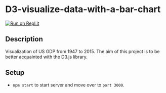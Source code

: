 # D3-visualize-data-with-a-bar-chart
[![Run on Repl.it](https://repl.it/badge/github/freeCodeCamp/boilerplate-project-urlshortener)](https://visualize-data-with-a-bar-chart.bryanw1.repl.co/)

## Description
Visualization of US GDP from 1947 to 2015. The aim of this project is to be better acquainted with the D3.js library.

## Setup
- `npm start` to start server and move over to `port 3000`.